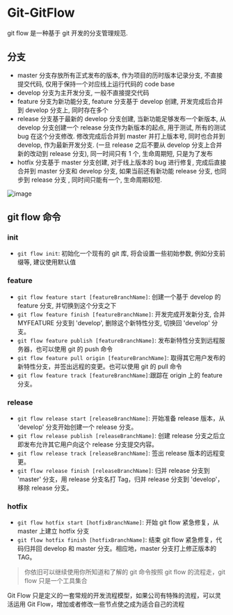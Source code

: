 # Git-GitFlow

git flow 是一种基于 git 开发的分支管理规范.

## 分支

-   master 分支存放所有正式发布的版本, 作为项目的历时版本记录分支, 不直接提交代码, 仅用于保持一个对应线上运行代码的 code base
-   develop 分支为主开发分支, 一般不直接提交代码
-   feature 分支为新功能分支, feature 分支基于 develop 创建, 开发完成后合并到 develop 分支上, 同时存在多个
-   release 分支基于最新的 develop 分支创建, 当新功能足够发布一个新版本, 从 develop 分支创建一个 release 分支作为新版本的起点, 用于测试, 所有的测试 bug 在这个分支修改. 修改完成后合并到 master 并打上版本号, 同时也合并到 develop, 作为最新开发分支. (一旦 release 之后不要从 develop 分支上合并新的改动到 release 分支), 同一时间只有 1 个, 生命周期短, 只是为了发布
-   hotfix 分支基于 master 分支创建, 对于线上版本的 bug 进行修复, 完成后直接合并到 master 分支和 develop 分支, 如果当前还有新功能 release 分支, 也同步到 release 分支 , 同时间只能有一个, 生命周期较短.

![image](/assets/2021-3-9/gitflow.png)

## git flow 命令

### init

-   `git flow init`: 初始化一个现有的 git 库, 将会设置一些初始参数, 例如分支前缀等, 建议使用默认值

### feature

-   `git flow feature start [featureBranchName]`: 创建一个基于 develop 的 feature 分支, 并切换到这个分支之下
-   `git flow feature finish [featureBranchName]`: 开发完成开发新分支, 合并 MYFEATURE 分支到 'develop', 删除这个新特性分支, 切换回 'develop' 分支。
-   `git flow feature publish [featureBranchName]`: 发布新特性分支到远程服务器，也可以使用 git 的 push 命令
-   `git flow feature pull origin [featureBranchName]`: 取得其它用户发布的新特性分支，并签出远程的变更。也可以使用 git 的 pull 命令
-   `git flow feature track [featureBranchName]`:跟踪在 origin 上的 feature 分支。

### release

-   `git flow release start [releaseBranchName]`: 开始准备 release 版本，从 'develop' 分支开始创建一个 release 分支。
-   `git flow release publish [releaseBranchName]`: 创建 release 分支之后立即发布允许其它用户向这个 release 分支提交内容。
-   `git flow release track [releaseBranchName]`: 签出 release 版本的远程变更。
-   `git flow release finish [releaseBranchName]`: 归并 release 分支到 'master' 分支，用 release 分支名打 Tag，归并 release 分支到 'develop'，移除 release 分支。

### hotfix

-   `git flow hotfix start [hotfixBranchName]`: 开始 git flow 紧急修复，从 master 上建立 hotfix 分支
-   `git flow hotfix finish [hotfixBranchName]`: 结束 git flow 紧急修复，代码归并回 develop 和 master 分支。相应地，master 分支打上修正版本的 TAG。

> 你依旧可以继续使用你所知道和了解的 git 命令按照 git flow 的流程走，git flow 只是一个工具集合

Git Flow 只是定义的一套常规的开发流程模型，如果公司有特殊的流程，可以灵活运用 Git Flow，增加或者修改一些节点使之成为适合自己的流程
